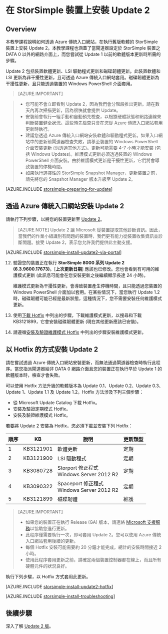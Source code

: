 <properties
   pageTitle="在 StorSimple 裝置上安裝 Update 2 | Microsoft Azure"
   description="說明如何在您的 StorSimple 8000 系列裝置上安裝 StorSimple 8000 系列 Update 2。"
   services="storsimple"
   documentationCenter="NA"
   authors="alkohli"
   manager="carmonm"
   editor="" />
<tags
   ms.service="storsimple"
   ms.devlang="NA"
   ms.topic="article"
   ms.tgt_pltfrm="NA"
   ms.workload="TBD"
   ms.date="09/21/2016"
   ms.author="alkohli" />

# 在 StorSimple 裝置上安裝 Update 2

## Overview

本教學課程說明如何透過 Azure 傳統入口網站，在執行舊版軟體的 StorSimple 裝置上安裝 Update 2。本教學課程也涵蓋了當閘道器設定於 StorSimple 裝置之 DATA 0 以外的網路介面上，而您嘗試從 Update 1 以前的軟體版本更新時所需的步驟。

Update 2 包括裝置軟體更新、LSI 驅動程式更新和磁碟韌體更新。此裝置軟體和 LSI 更新為非干擾性更新，且可透過 Azure 傳統入口網站套用。磁碟韌體更新為干擾性更新，且只能透過裝置的 Windows PowerShell 介面套用。

> [AZURE.IMPORTANT]

> -  您可能不會立即看到 Update 2，因為我們會分階段推出更新。請在數天內再次掃描更新，因為很快就會提供 Update。
> - 安裝前會執行一組手動和自動預先檢查，以根據硬體狀態和網路連線來判斷裝置健全狀況。這些預先檢查只會在您從 Azure 傳統入口網站套用更新時執行。
> - 建議您透過 Azure 傳統入口網站安裝軟體和驅動程式更新。如果入口網站中的更新前閘道器檢查失敗，請移至裝置的 Windows PowerShell 介面安裝更新 (勿透過其他方式)。更新可能需要 4-7 小時才能安裝 (包括 Windows Updates)。維護模式更新必須透過裝置的 Windows PowerShell 介面安裝。由於維護模式更新是干擾性更新，它們將會導致裝置的停機時間。
> - 如果執行選擇性的 StorSimple Snapshot Manager，更新裝置之前，請先將您的 Snapshot Manager 版本升級至 Update 2。

[AZURE.INCLUDE [storsimple-preparing-for-update](../../includes/storsimple-preparing-for-updates.md)]

## 透過 Azure 傳統入口網站安裝 Update 2

請執行下列步驟，以將您的裝置更新至 [Update 2](storsimple-update2-release-notes.md)。


> [AZURE.NOTE]
Update 2 讓 Microsoft 從裝置提取其他診斷資訊。因此，當我們的作業小組識別有問題的裝置時，我們更有能力從裝置收集資訊並診斷問題。接受 Update 2，表示您允許我們提供此主動支援。

[AZURE.INCLUDE [storsimple-install-update2-via-portal](../../includes/storsimple-install-update2-via-portal.md)]

12. 驗證您的裝置正在執行 **StorSimple 8000 系列 Update 2 (6.3.9600.17673)**。[**上次更新日期**] 應該也已修改。您也會看到有可用的維護模式更新 (此訊息可能會在您安裝更新之後繼續顯示長達 24 小時)。

    維護模式更新為干擾性更新，會導致裝置產生停機時間，且只能透過您裝置的 Windows PowerShell 介面加以套用。在某些情況下，當您執行 Update 1.2 時，磁碟韌體可能已經是最新狀態，這種情況下，您不需要安裝任何維護模式更新。

13. 使用[下載 Hotfix](#to-download-hotfixes) 中列出的步驟，下載維護模式更新，以搜尋和下載 KB3121899，它會安裝磁碟韌體更新 (現在其他更新應該已安裝)。

13. 請遵循[安裝及驗證維護模式 Hotfix](#to-install-and-verify-maintenance-mode-hotfixes) 中列出的步驟安裝維護模式更新。


## 以 Hotfix 的方式安裝 Update 2

請在嘗試透過 Azure 傳統入口網站安裝更新，而無法通過閘道器檢查時執行此程序。當您指派閘道器給非 DATA 0 網路介面且您的裝置正在執行早於 Update 1 的軟體版本時，檢查才會失敗。

可以使用 Hotfix 方法升級的軟體版本為 Update 0.1、Update 0.2、Update 0.3、Update 1、Update 1.1 及 Update 1.2。Hotfix 方法涉及下列三個步驟：

- 從 Microsoft Update Catalog 下載 Hotfix。
- 安裝及驗證定期模式 Hotfix。
- 安裝及驗證維護模式 Hotfix。

若要將 Update 2 安裝為 Hotfix，您必須下載並安裝下列 Hotfix：

| 順序 | KB | 說明 | 更新類型 |
|--------|-----------|-------------------------|------------- |
| 1 | KB3121901 | 軟體更新 | 定期 |
| 2 | KB3121900 | LSI 驅動程式 | 定期 |
| 3 | KB3080728 | Storport 修正程式 </br> Windows Server 2012 R2 | 定期 |
| 4 | KB3090322 | Spaceport 修正程式 </br> Windows Server 2012 R2 | 定期 |
| 5 | KB3121899 | 磁碟韌體 | 維護 |


> [AZURE.IMPORTANT]
>
> - 如果您的裝置正在執行 Release (GA) 版本，請連絡 [Microsoft 支援服務](storsimple-contact-microsoft-support.md)以協助您進行更新。
> - 此程序僅需要執行一次，即可套用 Update 2。您可以使用 Azure 傳統入口網站套用後續的更新。
> - 每個 Hotfix 安裝可能需要約 20 分鐘才能完成。總計的安裝時間接近 2 小時。
> - 使用此程序套用更新之前，請確定兩個裝置控制器都在線上，而且所有硬體元件的狀況良好。

執行下列步驟，以 Hotfix 方式套用此更新。

[AZURE.INCLUDE [storsimple-install-update2-hotfix](../../includes/storsimple-install-update2-hotfix.md)]

[AZURE.INCLUDE [storsimple-install-troubleshooting](../../includes/storsimple-install-troubleshooting.md)]



## 後續步驟

深入了解 [Update 2 版](storsimple-update2-release-notes.md)。

<!---HONumber=AcomDC_0921_2016-->
